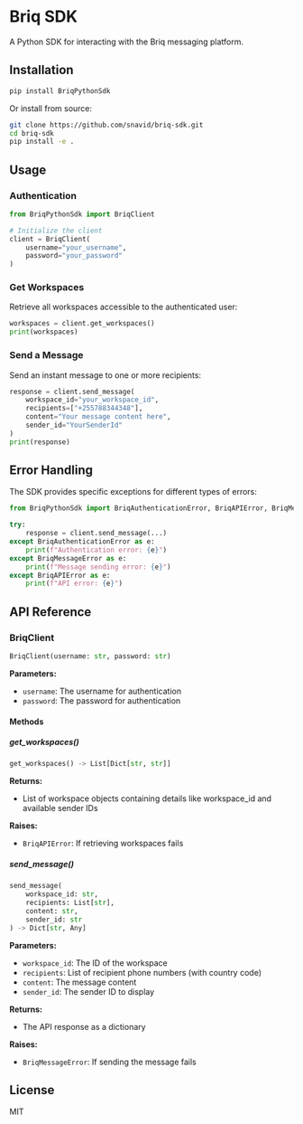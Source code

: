 # Briq SDK

A Python SDK for interacting with the Briq messaging platform.

## Installation

```bash
pip install BriqPythonSdk
```

Or install from source:

```bash
git clone https://github.com/snavid/briq-sdk.git
cd briq-sdk
pip install -e .
```

## Usage

### Authentication

```python
from BriqPythonSdk import BriqClient

# Initialize the client
client = BriqClient(
    username="your_username",
    password="your_password"
)
```

### Get Workspaces

Retrieve all workspaces accessible to the authenticated user:

```python
workspaces = client.get_workspaces()
print(workspaces)
```

### Send a Message

Send an instant message to one or more recipients:

```python
response = client.send_message(
    workspace_id="your_workspace_id",
    recipients=["+255788344348"],
    content="Your message content here",
    sender_id="YourSenderId"
)
print(response)
```

## Error Handling

The SDK provides specific exceptions for different types of errors:

```python
from BriqPythonSdk import BriqAuthenticationError, BriqAPIError, BriqMessageError

try:
    response = client.send_message(...)
except BriqAuthenticationError as e:
    print(f"Authentication error: {e}")
except BriqMessageError as e:
    print(f"Message sending error: {e}")
except BriqAPIError as e:
    print(f"API error: {e}")
```

## API Reference

### BriqClient

```python
BriqClient(username: str, password: str)
```

**Parameters:**
- `username`: The username for authentication
- `password`: The password for authentication

#### Methods

##### get_workspaces()

```python
get_workspaces() -> List[Dict[str, str]]
```

**Returns:**
- List of workspace objects containing details like workspace_id and available sender IDs

**Raises:**
- `BriqAPIError`: If retrieving workspaces fails

##### send_message()

```python
send_message(
    workspace_id: str,
    recipients: List[str],
    content: str,
    sender_id: str
) -> Dict[str, Any]
```

**Parameters:**
- `workspace_id`: The ID of the workspace
- `recipients`: List of recipient phone numbers (with country code)
- `content`: The message content
- `sender_id`: The sender ID to display

**Returns:**
- The API response as a dictionary

**Raises:**
- `BriqMessageError`: If sending the message fails

## License

MIT